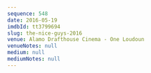 ```yaml
---
sequence: 548
date: 2016-05-19
imdbId: tt3799694
slug: the-nice-guys-2016
venue: Alamo Drafthouse Cinema - One Loudoun
venueNotes: null
medium: null
mediumNotes: null
---
```

